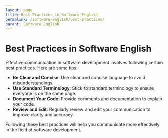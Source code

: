 ```yaml
---
layout: page
title: Best Practices in Software English
permalink: /software-english/best-practices/
parent: Software English
---
```


# Best Practices in Software English

Effective communication in software development involves following certain best practices. Here are some tips:

- **Be Clear and Concise**: Use clear and concise language to avoid misunderstandings.
- **Use Standard Terminology**: Stick to standard terminology to ensure everyone is on the same page.
- **Document Your Code**: Provide comments and documentation to explain your code.
- **Review and Edit**: Regularly review and edit your communication to improve clarity and accuracy.

Following these best practices will help you communicate more effectively in the field of software development.